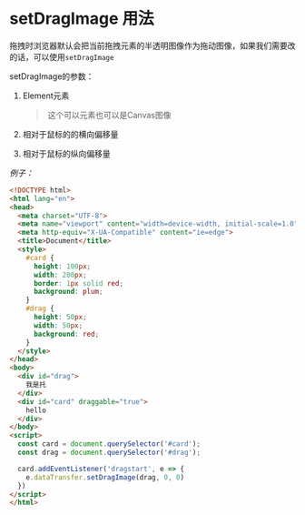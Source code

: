 # setDragImage 用法

拖拽时浏览器默认会把当前拖拽元素的半透明图像作为拖动图像，如果我们需要改的话，可以使用`setDragImage`

setDragImage的参数：

1. Element元素

   > ​	这个可以元素也可以是Canvas图像

2. 相对于鼠标的的横向偏移量

3. 相对于鼠标的纵向偏移量

*例子：*

```html
<!DOCTYPE html>
<html lang="en">
<head>
  <meta charset="UTF-8">
  <meta name="viewport" content="width=device-width, initial-scale=1.0">
  <meta http-equiv="X-UA-Compatible" content="ie=edge">
  <title>Document</title>
  <style>
    #card {
      height: 100px;
      width: 200px;
      border: 1px solid red;
      background: plum;
    }
    #drag {
      height: 50px;
      width: 50px;
      background: red;
    }
  </style>
</head>
<body>
  <div id="drag">
    我是托
  </div>
  <div id="card" draggable="true">
    hello
  </div>
</body>
<script>
  const card = document.querySelector('#card');
  const drag = document.querySelector('#drag');

  card.addEventListener('dragstart', e => {
    e.dataTransfer.setDragImage(drag, 0, 0)
  })
</script>
</html>
```

